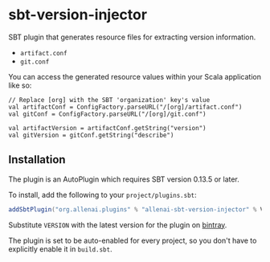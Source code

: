 sbt-version-injector
====================

SBT plugin that generates resource files for extracting version information.

- `artifact.conf`
- `git.conf`

You can access the generated resource values within your Scala application like so:

    // Replace [org] with the SBT 'organization' key's value
    val artifactConf = ConfigFactory.parseURL("/[org]/artifact.conf")
	val gitConf = ConfigFactory.parseURL("/[org]/git.conf")

    val artifactVersion = artifactConf.getString("version")
    val gitVersion = gitConf.getString("describe")

## Installation

The plugin is an AutoPlugin which requires SBT version 0.13.5 or later.

To install, add the following to your `project/plugins.sbt`:

```scala
addSbtPlugin("org.allenai.plugins" % "allenai-sbt-version-injector" % VERSION)
```
Substitute `VERSION` with the latest version for the plugin on [bintray](https://bintray.com/allenai/sbt-plugins).

The plugin is set to be auto-enabled for every project, so you don't have to explicitly enable it in `build.sbt`.
